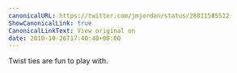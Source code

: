 ```yaml
---
canonicalURL: https://twitter.com/jmjordan/status/28811585512
ShowCanonicalLink: true
CanonicalLinkText: View original on
date: 2010-10-26T17:40:40+00:00
---
```

Twist ties are fun to play with.